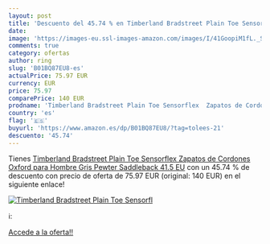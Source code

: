 ```yaml
---
layout: post
title: 'Descuento del 45.74 % en Timberland Bradstreet Plain Toe Sensorfl'
date: 
image: 'https://images-eu.ssl-images-amazon.com/images/I/41GoopiM1fL._SL200_.jpg'
comments: true
category: ofertas
author: ring
slug: 'B01BQ87EU8-es'
actualPrice: 75.97 EUR
currency: EUR
price: 75.97
comparePrice: 140 EUR
prodname: 'Timberland Bradstreet Plain Toe Sensorflex  Zapatos de Cordones Oxford para Hombre  Gris  Pewter Saddleback   41.5 EU'
country: 'es'
flag: '🇪🇸'
buyurl: 'https://www.amazon.es/dp/B01BQ87EU8/?tag=tolees-21'
descuento: '45.74'
---
```


Tienes [Timberland Bradstreet Plain Toe Sensorflex  Zapatos de Cordones Oxford para Hombre  Gris  Pewter Saddleback   41.5 EU](https://www.amazon.es/dp/B01BQ87EU8/?tag=tolees-21) con un 45.74 % de descuento con precio de oferta de 75.97 EUR (original: 140 EUR) en el siguiente enlace!

[![Timberland Bradstreet Plain Toe Sensorfl](https://images-eu.ssl-images-amazon.com/images/I/41GoopiM1fL._SL200_.jpg)](https://www.amazon.es/dp/B01BQ87EU8/?tag=tolees-21)

ℹ️:


[Accede a la oferta!!](https://www.amazon.es/dp/B01BQ87EU8/?tag=tolees-21)
